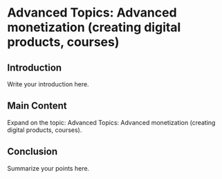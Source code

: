 # Advanced Topics: Advanced monetization (creating digital products, courses)

## Introduction

Write your introduction here.

## Main Content

Expand on the topic: Advanced Topics: Advanced monetization (creating digital products, courses).

## Conclusion

Summarize your points here.
